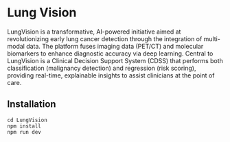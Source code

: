 # Lung Vision

LungVision is a transformative, AI-powered initiative aimed at revolutionizing early lung cancer detection through the integration of multi-modal data. The platform fuses imaging data (PET/CT) and molecular biomarkers to enhance diagnostic accuracy via deep learning. Central to LungVision is a Clinical Decision Support System (CDSS) that performs both classification (malignancy detection) and regression (risk scoring), providing real-time, explainable insights to assist clinicians at the point of care.

## Installation
```
cd LungVision
npm install
npm run dev
```

